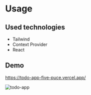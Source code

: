 # Usage

## Used technologies

- Tailwind
- Context Provider
- React

## Demo 

https://todo-app-five-puce.vercel.app/

![todo-app](https://github.com/ksckubra1/todo-app/assets/100435729/995196ff-8ff3-49c7-b581-6bcb1b7be5d7)

